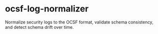 # ocsf-log-normalizer
Normalize security logs to the OCSF format, validate schema consistency, and detect schema drift over time.
